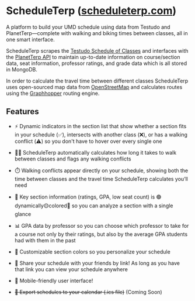 # ScheduleTerp ([scheduleterp.com](https://scheduleterp.com))

A platform to build your UMD schedule using data from Testudo and PlanetTerp—complete with walking and biking times between classes, all in one smart interface.

ScheduleTerp scrapes the [Testudo Schedule of Classes](https://app.testudo.umd.edu/soc/) and interfaces with the [PlanetTerp API](https://planetterp.com/api/) to maintain up-to-date information on course/section data, seat information, professor ratings, and grade data which is all stored in MongoDB.

In order to calculate the travel time between different classes ScheduleTerp uses open-sourced map data from [OpenStreetMap](https://www.openstreetmap.org/) and calculates routes using the [Graphhopper](https://github.com/graphhopper/graphhopper) routing engine.

## Features
- ⚡ Dynamic indicators in the section list that show whether a section fits in your schedule (✅), intersects with another class (❌), or has a walking conflict (⚠️) so you don't have to hover over every single one

- 🚶‍♂️ ScheduleTerp automatically calculates how long it takes to walk between classes and flags any walking conflicts

- ⏱️ Walking conflicts appear directly on your schedule, showing both the time between classes and the travel time ScheduleTerp calculates you’ll need

- 👀 Key section information (ratings, GPA, low seat count) is 🟢dynamically🟡colored🔴 so you can analyze a section with a single glance

- 📊 GPA data by professor so you can choose which professor to take for a course not only by their ratings, but also by the average GPA students had with them in the past

- 🌈 Customizable section colors so you personalize your schedule

- 🔗 Share your schedule with your friends by link! As long as you have that link you can view your schedule anywhere

- 📱 Mobile-friendly user interface!

- ~~📅 Export schedules to your calendar (.ics file)~~ (Coming Soon)
